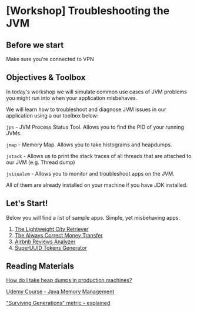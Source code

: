 # [Workshop] Troubleshooting the JVM 

## Before we start
Make sure you're connected to VPN

## Objectives & Toolbox 

In today's workshop we will simulate  common use cases of JVM problems you might run into when your application misbehaves.

We will learn how to troubleshoot and diagnose JVM issues in our application using a our toolbox below:

`jps` - JVM Process Status Tool. Allows you to find the PID of your running JVMs.

`jmap` - Memory Map. Allows you to take histograms and heapdumps.

`jstack` - Allows us to print the stack traces of all threads that are attached to our JVM (e.g. Thread dump)

`jvisualvm`  - Allows you to monitor and troubleshoot apps on the JVM.

All of them are already installed on your machine if you have JDK installed.

## Let's Start!
Below you will find a list of sample apps. Simple, yet misbehaving apps. 

1. [The Lightweight City Retriever](/CityRetriever/README.md)
2. [The Always Correct Money Transfer](/MoneyTransfer/README.md)
3. [Airbnb Reviews Analyzer](/AirbnbReviews/README.md)
4. [SuperUUID Tokens Generator](/SuperUuidGenerator/README.md)


## Reading Materials
[How do I take heap dumps in production machines?](https://stackoverflow.com/c/wix/questions/251) 

[Udemy Course - Java Memory Management](https://wix2019.udemy.com/java-memory-management/learn/lecture/6125082#overview)

["Surviving Generations" metric - explained](https://blogs.oracle.com/nbprofiler/what-do-the-surviving-generations-metrics-mean)
